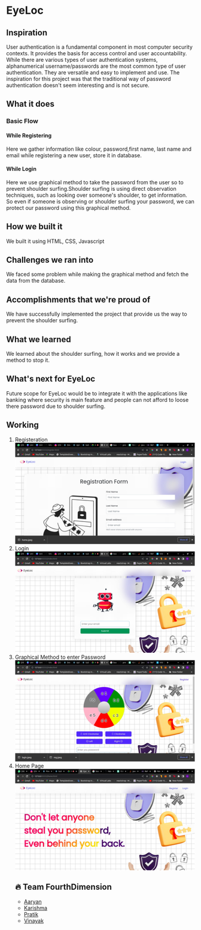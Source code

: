 # EyeLoc
## Inspiration
User authentication is a fundamental component in most computer security contexts. It provides the basis for access control and user accountability. While there are various types of user authentication systems, alphanumerical username/passwords are the most common type of user authentication. They are versatile and easy to implement and use.
The inspiration for this project was that the traditional way of password authentication doesn't seem interesting and is not secure.

## What it does
### Basic Flow
#### While Registering
Here we gather information like colour, password,first name, last name and email while registering a new user, store it in database.
#### While Login
Here we use graphical method to take the password from the user so to prevent shoulder surfing.Shoulder surfing is using direct observation techniques, such as looking over someone's shoulder, to get information.
So even if someone is observing or shoulder surfing your password, we can protect our password using this graphical method.

## How we built it
We built it using HTML, CSS, Javascript

## Challenges we ran into
We faced some problem while making the graphical method and fetch the data from the database.

## Accomplishments that we're proud of
We have successfully implemented the project that provide us the way to prevent the shoulder surfing.

## What we learned
We learned about the shoulder surfing, how it works and we provide a method to stop it.

## What's next for EyeLoc
Future scope for EyeLoc would be to integrate it with the applications like banking where security is main feature and people can not afford to loose there password due to shoulder surfing.

## Working
<ol>
<li> Registeration <br>
<img src="https://github.com/VinayakPatkar/EyeLoc/blob/d3e45f74659e4d538eedf53048d877278980e7b3/Views/asserts/reg.jpeg">
</li>
<li> Login <br>
<img src="https://github.com/VinayakPatkar/EyeLoc/blob/d3e45f74659e4d538eedf53048d877278980e7b3/Views/asserts/login.jpeg">
</li>
<li> Graphical Method to enter Password <br>
<img src="https://github.com/VinayakPatkar/EyeLoc/blob/d3e45f74659e4d538eedf53048d877278980e7b3/Views/asserts/graphic.jpeg">
</li>
<li> Home Page <br>
<img src="https://github.com/VinayakPatkar/EyeLoc/blob/d3e45f74659e4d538eedf53048d877278980e7b3/Views/asserts/home.jpeg">
</li>
  


## 🔥 Team FourthDimension
- <a href="https://github.com/Aaryan246">Aaryan</a>
- <a href="https://github.com/karishmarajput">Karishma</a>
- <a href="https://github.com/dark-shad">Pratik </a>
- <a href="https://github.com/VinayakPatkar">Vinayak</a>
